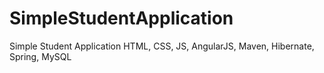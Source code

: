 # SimpleStudentApplication
Simple Student Application HTML, CSS, JS, AngularJS, Maven, Hibernate, Spring, MySQL
